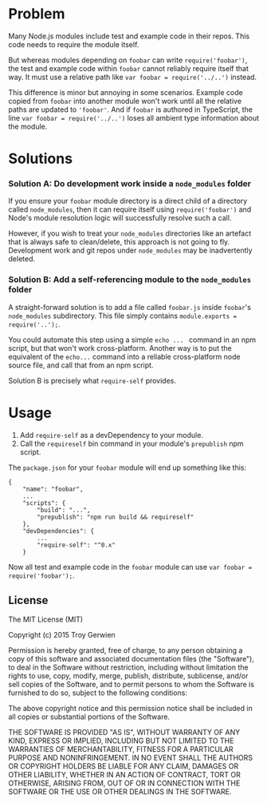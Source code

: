 # Problem

Many Node.js modules include test and example code in their repos. This code needs to require the module itself.

But whereas modules depending on `foobar` can write `require('foobar')`, the test and example code within `foobar` cannot reliably require itself that way. It must use a relative path like `var foobar = require('../..')` instead.

This difference is minor but annoying in some scenarios. Example code copied from `foobar` into another module won't work until all the relative paths are updated to `'foobar'`. And if `foobar` is authored in TypeScript, the line `var foobar = require('../..')` loses all ambient type information about the module.

# Solutions
### Solution A: Do development work inside a `node_modules` folder
If you ensure your `foobar` module directory is a direct child of a directory called `node_modules`, then it can require itself using `require('foobar')` and Node's module resolution logic will successfully resolve such a call.

However, if you wish to treat your `node_modules` directories like an artefact that is always safe to clean/delete, this approach is not going to fly. Development work and git repos under `node_modules` may be inadvertently deleted.

### Solution B: Add a self-referencing module to the `node_modules` folder
A straight-forward solution is to add a file called `foobar.js` inside `foobar`'s `node_modules` subdirectory. This file simply contains `module.exports = require('..');`.

You could automate this step using a simple `echo ... ` command in an npm script, but that won't work cross-platform. Another way is to put the equivalent of the `echo...` command into a reliable cross-platform node source file, and call that from an npm script.

Solution B is precisely what `require-self` provides.

# Usage

1. Add `require-self` as a devDependency to your module.
2. Call the `requireself` bin command in your module's `prepublish` npm script.

The `package.json` for your `foobar` module will end up something like this:
```
{
    "name": "foobar",
	...
    "scripts": {
        "build": "...",
        "prepublish": "npm run build && requireself"
    },
    "devDependencies": {
		...
        "require-self": "^0.x"
    }

```

Now all test and example code in the `foobar` module can use `var foobar = require('foobar');`.


## License

The MIT License (MIT)

Copyright (c) 2015 Troy Gerwien

Permission is hereby granted, free of charge, to any person obtaining a copy
of this software and associated documentation files (the "Software"), to deal
in the Software without restriction, including without limitation the rights
to use, copy, modify, merge, publish, distribute, sublicense, and/or sell
copies of the Software, and to permit persons to whom the Software is
furnished to do so, subject to the following conditions:

The above copyright notice and this permission notice shall be included in all
copies or substantial portions of the Software.

THE SOFTWARE IS PROVIDED "AS IS", WITHOUT WARRANTY OF ANY KIND, EXPRESS OR
IMPLIED, INCLUDING BUT NOT LIMITED TO THE WARRANTIES OF MERCHANTABILITY,
FITNESS FOR A PARTICULAR PURPOSE AND NONINFRINGEMENT. IN NO EVENT SHALL THE
AUTHORS OR COPYRIGHT HOLDERS BE LIABLE FOR ANY CLAIM, DAMAGES OR OTHER
LIABILITY, WHETHER IN AN ACTION OF CONTRACT, TORT OR OTHERWISE, ARISING FROM,
OUT OF OR IN CONNECTION WITH THE SOFTWARE OR THE USE OR OTHER DEALINGS IN THE
SOFTWARE.


